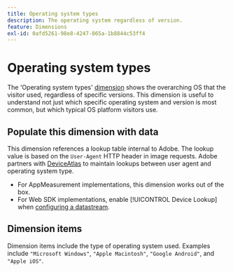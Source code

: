```yaml
---
title: Operating system types
description: The operating system regardless of version.
feature: Dimensions
exl-id: 0afd5261-98e8-4247-865a-1b8844c53ff4
---
```

# Operating system types

The 'Operating system types' [dimension](overview.md) shows the overarching OS that the visitor used, regardless of specific versions. This dimension is useful to understand not just which specific operating system and version is most common, but which typical OS platform visitors use.

## Populate this dimension with data

This dimension references a lookup table internal to Adobe. The lookup value is based on the `User-Agent` HTTP header in image requests. Adobe partners with [DeviceAtlas](https://deviceatlas.com/) to maintain lookups between user agent and operating system type.

* For AppMeasurement implementations, this dimension works out of the box.
* For Web SDK implementations, enable [!UICONTROL Device Lookup] when [configuring a datastream](https://experienceleague.adobe.com/docs/experience-platform/datastreams/configure.html).

## Dimension items

Dimension items include the type of operating system used. Examples include `"Microsoft Windows"`, `"Apple Macintosh"`, `"Google Android"`, and `"Apple iOS"`.
